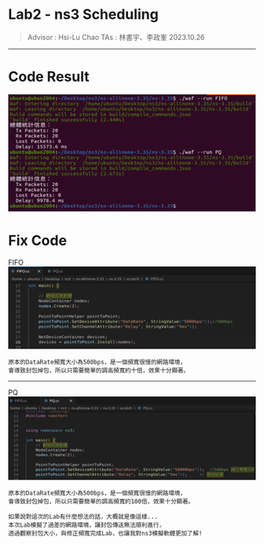 Lab2 - ns3 Scheduling
===
> Advisor : Hsi-Lu Chao
> TAs : 林書宇、李政峯
> 2023.10.26

---

# Code Result
![](./Result.png)


# Fix Code
FIFO
![](./FIFO%20Code.png)
```
原本的DataRate頻寬大小為500bps，是一個頻寬很慢的網路環境，
會導致封包掉包，所以只需要簡單的調高頻寬約十倍，效果十分顯著。
```

---

PQ
![](./PQ%20Code.png)
```
原本的DataRate頻寬大小為500bps，是一個頻寬很慢的網路環境，
會導致封包掉包，所以只需要簡單的調高頻寬約100倍，效果十分顯著。
```


```
如果說對這次的Lab有什麼想法的話，大概就是像這樣...
本次Lab模擬了過差的網路環境，讓封包傳送無法順利進行，
透過觀察封包大小，與修正頻寬完成Lab，也讓我對ns3模擬軟體更加了解!
```